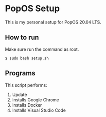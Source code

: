 # PopOS Setup

This is my personal setup for PopOS 20.04 LTS. 

## How to run

Make sure run the command as root.

    $ sudo bash setup.sh


## Programs

This script performs:

1. Update
2. Installs Google Chrome
3. Installs Docker
4. Installs Visual Studio Code